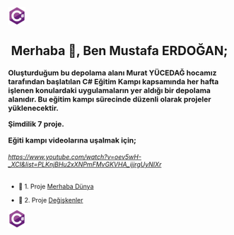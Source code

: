  <a href="https://www.w3schools.com/cs/" target="_blank" rel="noreferrer"> <img src="https://raw.githubusercontent.com/devicons/devicon/master/icons/csharp/csharp-original.svg" alt="csharp" width="40" height="40"/> </a> 
<h1 align="center">Merhaba 👋, Ben Mustafa ERDOĞAN;</h1>
<h3 align="left">Oluşturduğum bu depolama alanı Murat YÜCEDAĞ hocamız tarafından başlatılan C# Eğitim Kampı kapsamında her hafta işlenen konulardaki uygulamaların yer aldığı bir depolama alanıdır. Bu eğitim kampı sürecinde düzenli olarak projeler yüklenecektir. 


Şimdilik 7 proje. 

Eğiti kampı videolarına uşalmak için; </h3> <h6 alig ="left">https://www.youtube.com/watch?v=oev5wH-_XCI&list=PLKnjBHu2xXNPmFMvGKVHA_ijjrgUyNIXr</h6>


- 🔭 1. Proje [Merhaba Dünya](https://github.com/mustafaerdoganbilsim/CSharpEgitimKampi/tree/master/01_MainSubjects(Temel_Konular))

- 🔭 2. Proje [Değişkenler](https://github.com/mustafaerdoganbilsim/CSharpEgitimKampi/tree/master/02_Varibles)

<p align="left"> <a href="https://www.w3schools.com/cs/" target="_blank" rel="noreferrer"> <img src="https://raw.githubusercontent.com/devicons/devicon/master/icons/csharp/csharp-original.svg" alt="csharp" width="40" height="40"/> </a> </p>

